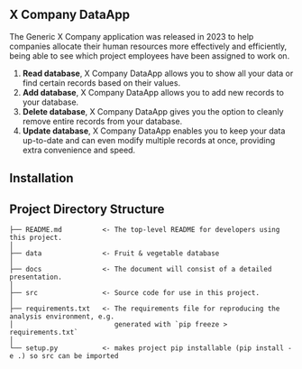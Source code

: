 
## X Company DataApp
The Generic X Company application was released in 2023 to help companies allocate their human resources more effectively and efficiently, being able to see which project employees have been assigned to work on.

1. **Read database**, X Company DataApp allows you to show all your data or find certain records based on their values.
2. **Add database**, X Company DataApp allows you to add new records to your database.
3. **Delete database**, X Company DataApp gives you the option to cleanly remove entire records from your database.
4. **Update database**, X Company DataApp enables you to keep your data up-to-date and can even modify multiple records at once, providing extra convenience and speed.

## Installation


## Project Directory Structure



    ├── README.md          <- The top-level README for developers using this project.
    │
    ├── data               <- Fruit & vegetable database
    │
    ├── docs               <- The document will consist of a detailed presentation.
    │
    ├── src                <- Source code for use in this project.
    │
    ├── requirements.txt   <- The requirements file for reproducing the analysis environment, e.g.
    │                         generated with `pip freeze > requirements.txt`
    │
    └── setup.py           <- makes project pip installable (pip install -e .) so src can be imported

